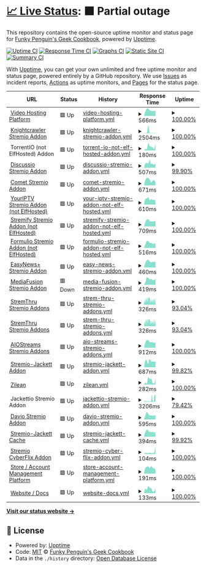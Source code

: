 # [📈 Live Status](https://status.elfhosted.com): <!--live status--> **🟧 Partial outage**

This repository contains the open-source uptime monitor and status page for [Funky Penguin's Geek Cookbook](https://geek-cookbook.funkypenguin.co.nz), powered by [Upptime](https://github.com/upptime/upptime).

[![Uptime CI](https://github.com/geek-cookbook/elfhosted-upptime/workflows/Uptime%20CI/badge.svg)](https://github.com/geek-cookbook/elfhosted-upptime/actions?query=workflow%3A%22Uptime+CI%22)
[![Response Time CI](https://github.com/geek-cookbook/elfhosted-upptime/workflows/Response%20Time%20CI/badge.svg)](https://github.com/geek-cookbook/elfhosted-upptime/actions?query=workflow%3A%22Response+Time+CI%22)
[![Graphs CI](https://github.com/geek-cookbook/elfhosted-upptime/workflows/Graphs%20CI/badge.svg)](https://github.com/geek-cookbook/elfhosted-upptime/actions?query=workflow%3A%22Graphs+CI%22)
[![Static Site CI](https://github.com/geek-cookbook/elfhosted-upptime/workflows/Static%20Site%20CI/badge.svg)](https://github.com/geek-cookbook/elfhosted-upptime/actions?query=workflow%3A%22Static+Site+CI%22)
[![Summary CI](https://github.com/geek-cookbook/elfhosted-upptime/workflows/Summary%20CI/badge.svg)](https://github.com/geek-cookbook/elfhosted-upptime/actions?query=workflow%3A%22Summary+CI%22)

With [Upptime](https://upptime.js.org), you can get your own unlimited and free uptime monitor and status page, powered entirely by a GitHub repository. We use [Issues](https://github.com/geek-cookbook/elfhosted-upptime/issues) as incident reports, [Actions](https://github.com/geek-cookbook/elfhosted-upptime/actions) as uptime monitors, and [Pages](https://status.elfhosted.com) for the status page.

<!--start: status pages-->
<!-- This summary is generated by Upptime (https://github.com/upptime/upptime) -->
<!-- Do not edit this manually, your changes will be overwritten -->
<!-- prettier-ignore -->
| URL | Status | History | Response Time | Uptime |
| --- | ------ | ------- | ------------- | ------ |
| <img alt="" src="https://icons.duckduckgo.com/ip3/video.elfhosted.com.ico" height="13"> [Video Hosting Platform](https://video.elfhosted.com) | 🟩 Up | [video-hosting-platform.yml](https://github.com/elfhosted/status.elfhosted.com/commits/HEAD/history/video-hosting-platform.yml) | <details><summary><img alt="Response time graph" src="./graphs/video-hosting-platform/response-time-week.png" height="20"> 566ms</summary><br><a href="https://status.elfhosted.com/history/video-hosting-platform"><img alt="Response time 580" src="https://img.shields.io/endpoint?url=https%3A%2F%2Fraw.githubusercontent.com%2Felfhosted%2Fstatus.elfhosted.com%2FHEAD%2Fapi%2Fvideo-hosting-platform%2Fresponse-time.json"></a><br><a href="https://status.elfhosted.com/history/video-hosting-platform"><img alt="24-hour response time 523" src="https://img.shields.io/endpoint?url=https%3A%2F%2Fraw.githubusercontent.com%2Felfhosted%2Fstatus.elfhosted.com%2FHEAD%2Fapi%2Fvideo-hosting-platform%2Fresponse-time-day.json"></a><br><a href="https://status.elfhosted.com/history/video-hosting-platform"><img alt="7-day response time 566" src="https://img.shields.io/endpoint?url=https%3A%2F%2Fraw.githubusercontent.com%2Felfhosted%2Fstatus.elfhosted.com%2FHEAD%2Fapi%2Fvideo-hosting-platform%2Fresponse-time-week.json"></a><br><a href="https://status.elfhosted.com/history/video-hosting-platform"><img alt="30-day response time 545" src="https://img.shields.io/endpoint?url=https%3A%2F%2Fraw.githubusercontent.com%2Felfhosted%2Fstatus.elfhosted.com%2FHEAD%2Fapi%2Fvideo-hosting-platform%2Fresponse-time-month.json"></a><br><a href="https://status.elfhosted.com/history/video-hosting-platform"><img alt="1-year response time 580" src="https://img.shields.io/endpoint?url=https%3A%2F%2Fraw.githubusercontent.com%2Felfhosted%2Fstatus.elfhosted.com%2FHEAD%2Fapi%2Fvideo-hosting-platform%2Fresponse-time-year.json"></a></details> | <details><summary><a href="https://status.elfhosted.com/history/video-hosting-platform">100.00%</a></summary><a href="https://status.elfhosted.com/history/video-hosting-platform"><img alt="All-time uptime 99.68%" src="https://img.shields.io/endpoint?url=https%3A%2F%2Fraw.githubusercontent.com%2Felfhosted%2Fstatus.elfhosted.com%2FHEAD%2Fapi%2Fvideo-hosting-platform%2Fuptime.json"></a><br><a href="https://status.elfhosted.com/history/video-hosting-platform"><img alt="24-hour uptime 100.00%" src="https://img.shields.io/endpoint?url=https%3A%2F%2Fraw.githubusercontent.com%2Felfhosted%2Fstatus.elfhosted.com%2FHEAD%2Fapi%2Fvideo-hosting-platform%2Fuptime-day.json"></a><br><a href="https://status.elfhosted.com/history/video-hosting-platform"><img alt="7-day uptime 100.00%" src="https://img.shields.io/endpoint?url=https%3A%2F%2Fraw.githubusercontent.com%2Felfhosted%2Fstatus.elfhosted.com%2FHEAD%2Fapi%2Fvideo-hosting-platform%2Fuptime-week.json"></a><br><a href="https://status.elfhosted.com/history/video-hosting-platform"><img alt="30-day uptime 99.95%" src="https://img.shields.io/endpoint?url=https%3A%2F%2Fraw.githubusercontent.com%2Felfhosted%2Fstatus.elfhosted.com%2FHEAD%2Fapi%2Fvideo-hosting-platform%2Fuptime-month.json"></a><br><a href="https://status.elfhosted.com/history/video-hosting-platform"><img alt="1-year uptime 99.68%" src="https://img.shields.io/endpoint?url=https%3A%2F%2Fraw.githubusercontent.com%2Felfhosted%2Fstatus.elfhosted.com%2FHEAD%2Fapi%2Fvideo-hosting-platform%2Fuptime-year.json"></a></details>
| <img alt="" src="https://icons.duckduckgo.com/ip3/knightcrawler.elfhosted.com.ico" height="13"> [Knightcrawler Stremio Addon](https://knightcrawler.elfhosted.com/stream/movie/tt0023694.json) | 🟩 Up | [knightcrawler-stremio-addon.yml](https://github.com/elfhosted/status.elfhosted.com/commits/HEAD/history/knightcrawler-stremio-addon.yml) | <details><summary><img alt="Response time graph" src="./graphs/knightcrawler-stremio-addon/response-time-week.png" height="20"> 2504ms</summary><br><a href="https://status.elfhosted.com/history/knightcrawler-stremio-addon"><img alt="Response time 1065" src="https://img.shields.io/endpoint?url=https%3A%2F%2Fraw.githubusercontent.com%2Felfhosted%2Fstatus.elfhosted.com%2FHEAD%2Fapi%2Fknightcrawler-stremio-addon%2Fresponse-time.json"></a><br><a href="https://status.elfhosted.com/history/knightcrawler-stremio-addon"><img alt="24-hour response time 420" src="https://img.shields.io/endpoint?url=https%3A%2F%2Fraw.githubusercontent.com%2Felfhosted%2Fstatus.elfhosted.com%2FHEAD%2Fapi%2Fknightcrawler-stremio-addon%2Fresponse-time-day.json"></a><br><a href="https://status.elfhosted.com/history/knightcrawler-stremio-addon"><img alt="7-day response time 2504" src="https://img.shields.io/endpoint?url=https%3A%2F%2Fraw.githubusercontent.com%2Felfhosted%2Fstatus.elfhosted.com%2FHEAD%2Fapi%2Fknightcrawler-stremio-addon%2Fresponse-time-week.json"></a><br><a href="https://status.elfhosted.com/history/knightcrawler-stremio-addon"><img alt="30-day response time 899" src="https://img.shields.io/endpoint?url=https%3A%2F%2Fraw.githubusercontent.com%2Felfhosted%2Fstatus.elfhosted.com%2FHEAD%2Fapi%2Fknightcrawler-stremio-addon%2Fresponse-time-month.json"></a><br><a href="https://status.elfhosted.com/history/knightcrawler-stremio-addon"><img alt="1-year response time 1065" src="https://img.shields.io/endpoint?url=https%3A%2F%2Fraw.githubusercontent.com%2Felfhosted%2Fstatus.elfhosted.com%2FHEAD%2Fapi%2Fknightcrawler-stremio-addon%2Fresponse-time-year.json"></a></details> | <details><summary><a href="https://status.elfhosted.com/history/knightcrawler-stremio-addon">100.00%</a></summary><a href="https://status.elfhosted.com/history/knightcrawler-stremio-addon"><img alt="All-time uptime 98.89%" src="https://img.shields.io/endpoint?url=https%3A%2F%2Fraw.githubusercontent.com%2Felfhosted%2Fstatus.elfhosted.com%2FHEAD%2Fapi%2Fknightcrawler-stremio-addon%2Fuptime.json"></a><br><a href="https://status.elfhosted.com/history/knightcrawler-stremio-addon"><img alt="24-hour uptime 100.00%" src="https://img.shields.io/endpoint?url=https%3A%2F%2Fraw.githubusercontent.com%2Felfhosted%2Fstatus.elfhosted.com%2FHEAD%2Fapi%2Fknightcrawler-stremio-addon%2Fuptime-day.json"></a><br><a href="https://status.elfhosted.com/history/knightcrawler-stremio-addon"><img alt="7-day uptime 100.00%" src="https://img.shields.io/endpoint?url=https%3A%2F%2Fraw.githubusercontent.com%2Felfhosted%2Fstatus.elfhosted.com%2FHEAD%2Fapi%2Fknightcrawler-stremio-addon%2Fuptime-week.json"></a><br><a href="https://status.elfhosted.com/history/knightcrawler-stremio-addon"><img alt="30-day uptime 100.00%" src="https://img.shields.io/endpoint?url=https%3A%2F%2Fraw.githubusercontent.com%2Felfhosted%2Fstatus.elfhosted.com%2FHEAD%2Fapi%2Fknightcrawler-stremio-addon%2Fuptime-month.json"></a><br><a href="https://status.elfhosted.com/history/knightcrawler-stremio-addon"><img alt="1-year uptime 98.89%" src="https://img.shields.io/endpoint?url=https%3A%2F%2Fraw.githubusercontent.com%2Felfhosted%2Fstatus.elfhosted.com%2FHEAD%2Fapi%2Fknightcrawler-stremio-addon%2Fuptime-year.json"></a></details>
| <img alt="" src="https://icons.duckduckgo.com/ip3/torrentio.strem.fun.ico" height="13"> TorrentIO (not ElfHosted) Addon | 🟩 Up | [torrent-io-not-elf-hosted-addon.yml](https://github.com/elfhosted/status.elfhosted.com/commits/HEAD/history/torrent-io-not-elf-hosted-addon.yml) | <details><summary><img alt="Response time graph" src="./graphs/torrent-io-not-elf-hosted-addon/response-time-week.png" height="20"> 180ms</summary><br><a href="https://status.elfhosted.com/history/torrent-io-not-elf-hosted-addon"><img alt="Response time 497" src="https://img.shields.io/endpoint?url=https%3A%2F%2Fraw.githubusercontent.com%2Felfhosted%2Fstatus.elfhosted.com%2FHEAD%2Fapi%2Ftorrent-io-not-elf-hosted-addon%2Fresponse-time.json"></a><br><a href="https://status.elfhosted.com/history/torrent-io-not-elf-hosted-addon"><img alt="24-hour response time 323" src="https://img.shields.io/endpoint?url=https%3A%2F%2Fraw.githubusercontent.com%2Felfhosted%2Fstatus.elfhosted.com%2FHEAD%2Fapi%2Ftorrent-io-not-elf-hosted-addon%2Fresponse-time-day.json"></a><br><a href="https://status.elfhosted.com/history/torrent-io-not-elf-hosted-addon"><img alt="7-day response time 180" src="https://img.shields.io/endpoint?url=https%3A%2F%2Fraw.githubusercontent.com%2Felfhosted%2Fstatus.elfhosted.com%2FHEAD%2Fapi%2Ftorrent-io-not-elf-hosted-addon%2Fresponse-time-week.json"></a><br><a href="https://status.elfhosted.com/history/torrent-io-not-elf-hosted-addon"><img alt="30-day response time 180" src="https://img.shields.io/endpoint?url=https%3A%2F%2Fraw.githubusercontent.com%2Felfhosted%2Fstatus.elfhosted.com%2FHEAD%2Fapi%2Ftorrent-io-not-elf-hosted-addon%2Fresponse-time-month.json"></a><br><a href="https://status.elfhosted.com/history/torrent-io-not-elf-hosted-addon"><img alt="1-year response time 497" src="https://img.shields.io/endpoint?url=https%3A%2F%2Fraw.githubusercontent.com%2Felfhosted%2Fstatus.elfhosted.com%2FHEAD%2Fapi%2Ftorrent-io-not-elf-hosted-addon%2Fresponse-time-year.json"></a></details> | <details><summary><a href="https://status.elfhosted.com/history/torrent-io-not-elf-hosted-addon">100.00%</a></summary><a href="https://status.elfhosted.com/history/torrent-io-not-elf-hosted-addon"><img alt="All-time uptime 99.31%" src="https://img.shields.io/endpoint?url=https%3A%2F%2Fraw.githubusercontent.com%2Felfhosted%2Fstatus.elfhosted.com%2FHEAD%2Fapi%2Ftorrent-io-not-elf-hosted-addon%2Fuptime.json"></a><br><a href="https://status.elfhosted.com/history/torrent-io-not-elf-hosted-addon"><img alt="24-hour uptime 100.00%" src="https://img.shields.io/endpoint?url=https%3A%2F%2Fraw.githubusercontent.com%2Felfhosted%2Fstatus.elfhosted.com%2FHEAD%2Fapi%2Ftorrent-io-not-elf-hosted-addon%2Fuptime-day.json"></a><br><a href="https://status.elfhosted.com/history/torrent-io-not-elf-hosted-addon"><img alt="7-day uptime 100.00%" src="https://img.shields.io/endpoint?url=https%3A%2F%2Fraw.githubusercontent.com%2Felfhosted%2Fstatus.elfhosted.com%2FHEAD%2Fapi%2Ftorrent-io-not-elf-hosted-addon%2Fuptime-week.json"></a><br><a href="https://status.elfhosted.com/history/torrent-io-not-elf-hosted-addon"><img alt="30-day uptime 100.00%" src="https://img.shields.io/endpoint?url=https%3A%2F%2Fraw.githubusercontent.com%2Felfhosted%2Fstatus.elfhosted.com%2FHEAD%2Fapi%2Ftorrent-io-not-elf-hosted-addon%2Fuptime-month.json"></a><br><a href="https://status.elfhosted.com/history/torrent-io-not-elf-hosted-addon"><img alt="1-year uptime 99.31%" src="https://img.shields.io/endpoint?url=https%3A%2F%2Fraw.githubusercontent.com%2Felfhosted%2Fstatus.elfhosted.com%2FHEAD%2Fapi%2Ftorrent-io-not-elf-hosted-addon%2Fuptime-year.json"></a></details>
| <img alt="" src="https://icons.duckduckgo.com/ip3/discussio.elfhosted.com.ico" height="13"> [Discussio Stremio Addon](https://discussio.elfhosted.com) | 🟩 Up | [discussio-stremio-addon.yml](https://github.com/elfhosted/status.elfhosted.com/commits/HEAD/history/discussio-stremio-addon.yml) | <details><summary><img alt="Response time graph" src="./graphs/discussio-stremio-addon/response-time-week.png" height="20"> 507ms</summary><br><a href="https://status.elfhosted.com/history/discussio-stremio-addon"><img alt="Response time 475" src="https://img.shields.io/endpoint?url=https%3A%2F%2Fraw.githubusercontent.com%2Felfhosted%2Fstatus.elfhosted.com%2FHEAD%2Fapi%2Fdiscussio-stremio-addon%2Fresponse-time.json"></a><br><a href="https://status.elfhosted.com/history/discussio-stremio-addon"><img alt="24-hour response time 462" src="https://img.shields.io/endpoint?url=https%3A%2F%2Fraw.githubusercontent.com%2Felfhosted%2Fstatus.elfhosted.com%2FHEAD%2Fapi%2Fdiscussio-stremio-addon%2Fresponse-time-day.json"></a><br><a href="https://status.elfhosted.com/history/discussio-stremio-addon"><img alt="7-day response time 507" src="https://img.shields.io/endpoint?url=https%3A%2F%2Fraw.githubusercontent.com%2Felfhosted%2Fstatus.elfhosted.com%2FHEAD%2Fapi%2Fdiscussio-stremio-addon%2Fresponse-time-week.json"></a><br><a href="https://status.elfhosted.com/history/discussio-stremio-addon"><img alt="30-day response time 455" src="https://img.shields.io/endpoint?url=https%3A%2F%2Fraw.githubusercontent.com%2Felfhosted%2Fstatus.elfhosted.com%2FHEAD%2Fapi%2Fdiscussio-stremio-addon%2Fresponse-time-month.json"></a><br><a href="https://status.elfhosted.com/history/discussio-stremio-addon"><img alt="1-year response time 475" src="https://img.shields.io/endpoint?url=https%3A%2F%2Fraw.githubusercontent.com%2Felfhosted%2Fstatus.elfhosted.com%2FHEAD%2Fapi%2Fdiscussio-stremio-addon%2Fresponse-time-year.json"></a></details> | <details><summary><a href="https://status.elfhosted.com/history/discussio-stremio-addon">99.90%</a></summary><a href="https://status.elfhosted.com/history/discussio-stremio-addon"><img alt="All-time uptime 98.63%" src="https://img.shields.io/endpoint?url=https%3A%2F%2Fraw.githubusercontent.com%2Felfhosted%2Fstatus.elfhosted.com%2FHEAD%2Fapi%2Fdiscussio-stremio-addon%2Fuptime.json"></a><br><a href="https://status.elfhosted.com/history/discussio-stremio-addon"><img alt="24-hour uptime 100.00%" src="https://img.shields.io/endpoint?url=https%3A%2F%2Fraw.githubusercontent.com%2Felfhosted%2Fstatus.elfhosted.com%2FHEAD%2Fapi%2Fdiscussio-stremio-addon%2Fuptime-day.json"></a><br><a href="https://status.elfhosted.com/history/discussio-stremio-addon"><img alt="7-day uptime 99.90%" src="https://img.shields.io/endpoint?url=https%3A%2F%2Fraw.githubusercontent.com%2Felfhosted%2Fstatus.elfhosted.com%2FHEAD%2Fapi%2Fdiscussio-stremio-addon%2Fuptime-week.json"></a><br><a href="https://status.elfhosted.com/history/discussio-stremio-addon"><img alt="30-day uptime 99.86%" src="https://img.shields.io/endpoint?url=https%3A%2F%2Fraw.githubusercontent.com%2Felfhosted%2Fstatus.elfhosted.com%2FHEAD%2Fapi%2Fdiscussio-stremio-addon%2Fuptime-month.json"></a><br><a href="https://status.elfhosted.com/history/discussio-stremio-addon"><img alt="1-year uptime 98.63%" src="https://img.shields.io/endpoint?url=https%3A%2F%2Fraw.githubusercontent.com%2Felfhosted%2Fstatus.elfhosted.com%2FHEAD%2Fapi%2Fdiscussio-stremio-addon%2Fuptime-year.json"></a></details>
| <img alt="" src="https://icons.duckduckgo.com/ip3/comet.elfhosted.com.ico" height="13"> [Comet Stremio Addon](https://comet.elfhosted.com) | 🟩 Up | [comet-stremio-addon.yml](https://github.com/elfhosted/status.elfhosted.com/commits/HEAD/history/comet-stremio-addon.yml) | <details><summary><img alt="Response time graph" src="./graphs/comet-stremio-addon/response-time-week.png" height="20"> 671ms</summary><br><a href="https://status.elfhosted.com/history/comet-stremio-addon"><img alt="Response time 2444" src="https://img.shields.io/endpoint?url=https%3A%2F%2Fraw.githubusercontent.com%2Felfhosted%2Fstatus.elfhosted.com%2FHEAD%2Fapi%2Fcomet-stremio-addon%2Fresponse-time.json"></a><br><a href="https://status.elfhosted.com/history/comet-stremio-addon"><img alt="24-hour response time 406" src="https://img.shields.io/endpoint?url=https%3A%2F%2Fraw.githubusercontent.com%2Felfhosted%2Fstatus.elfhosted.com%2FHEAD%2Fapi%2Fcomet-stremio-addon%2Fresponse-time-day.json"></a><br><a href="https://status.elfhosted.com/history/comet-stremio-addon"><img alt="7-day response time 671" src="https://img.shields.io/endpoint?url=https%3A%2F%2Fraw.githubusercontent.com%2Felfhosted%2Fstatus.elfhosted.com%2FHEAD%2Fapi%2Fcomet-stremio-addon%2Fresponse-time-week.json"></a><br><a href="https://status.elfhosted.com/history/comet-stremio-addon"><img alt="30-day response time 2838" src="https://img.shields.io/endpoint?url=https%3A%2F%2Fraw.githubusercontent.com%2Felfhosted%2Fstatus.elfhosted.com%2FHEAD%2Fapi%2Fcomet-stremio-addon%2Fresponse-time-month.json"></a><br><a href="https://status.elfhosted.com/history/comet-stremio-addon"><img alt="1-year response time 2444" src="https://img.shields.io/endpoint?url=https%3A%2F%2Fraw.githubusercontent.com%2Felfhosted%2Fstatus.elfhosted.com%2FHEAD%2Fapi%2Fcomet-stremio-addon%2Fresponse-time-year.json"></a></details> | <details><summary><a href="https://status.elfhosted.com/history/comet-stremio-addon">100.00%</a></summary><a href="https://status.elfhosted.com/history/comet-stremio-addon"><img alt="All-time uptime 95.09%" src="https://img.shields.io/endpoint?url=https%3A%2F%2Fraw.githubusercontent.com%2Felfhosted%2Fstatus.elfhosted.com%2FHEAD%2Fapi%2Fcomet-stremio-addon%2Fuptime.json"></a><br><a href="https://status.elfhosted.com/history/comet-stremio-addon"><img alt="24-hour uptime 100.00%" src="https://img.shields.io/endpoint?url=https%3A%2F%2Fraw.githubusercontent.com%2Felfhosted%2Fstatus.elfhosted.com%2FHEAD%2Fapi%2Fcomet-stremio-addon%2Fuptime-day.json"></a><br><a href="https://status.elfhosted.com/history/comet-stremio-addon"><img alt="7-day uptime 100.00%" src="https://img.shields.io/endpoint?url=https%3A%2F%2Fraw.githubusercontent.com%2Felfhosted%2Fstatus.elfhosted.com%2FHEAD%2Fapi%2Fcomet-stremio-addon%2Fuptime-week.json"></a><br><a href="https://status.elfhosted.com/history/comet-stremio-addon"><img alt="30-day uptime 92.67%" src="https://img.shields.io/endpoint?url=https%3A%2F%2Fraw.githubusercontent.com%2Felfhosted%2Fstatus.elfhosted.com%2FHEAD%2Fapi%2Fcomet-stremio-addon%2Fuptime-month.json"></a><br><a href="https://status.elfhosted.com/history/comet-stremio-addon"><img alt="1-year uptime 95.09%" src="https://img.shields.io/endpoint?url=https%3A%2F%2Fraw.githubusercontent.com%2Felfhosted%2Fstatus.elfhosted.com%2FHEAD%2Fapi%2Fcomet-stremio-addon%2Fuptime-year.json"></a></details>
| <img alt="" src="https://icons.duckduckgo.com/ip3/youriptv.hayd.uk.ico" height="13"> [YourIPTV Stremio Addon (not ElfHosted)](https://youriptv.hayd.uk/configure) | 🟩 Up | [your-iptv-stremio-addon-not-elf-hosted.yml](https://github.com/elfhosted/status.elfhosted.com/commits/HEAD/history/your-iptv-stremio-addon-not-elf-hosted.yml) | <details><summary><img alt="Response time graph" src="./graphs/your-iptv-stremio-addon-not-elf-hosted/response-time-week.png" height="20"> 610ms</summary><br><a href="https://status.elfhosted.com/history/your-iptv-stremio-addon-not-elf-hosted"><img alt="Response time 640" src="https://img.shields.io/endpoint?url=https%3A%2F%2Fraw.githubusercontent.com%2Felfhosted%2Fstatus.elfhosted.com%2FHEAD%2Fapi%2Fyour-iptv-stremio-addon-not-elf-hosted%2Fresponse-time.json"></a><br><a href="https://status.elfhosted.com/history/your-iptv-stremio-addon-not-elf-hosted"><img alt="24-hour response time 492" src="https://img.shields.io/endpoint?url=https%3A%2F%2Fraw.githubusercontent.com%2Felfhosted%2Fstatus.elfhosted.com%2FHEAD%2Fapi%2Fyour-iptv-stremio-addon-not-elf-hosted%2Fresponse-time-day.json"></a><br><a href="https://status.elfhosted.com/history/your-iptv-stremio-addon-not-elf-hosted"><img alt="7-day response time 610" src="https://img.shields.io/endpoint?url=https%3A%2F%2Fraw.githubusercontent.com%2Felfhosted%2Fstatus.elfhosted.com%2FHEAD%2Fapi%2Fyour-iptv-stremio-addon-not-elf-hosted%2Fresponse-time-week.json"></a><br><a href="https://status.elfhosted.com/history/your-iptv-stremio-addon-not-elf-hosted"><img alt="30-day response time 640" src="https://img.shields.io/endpoint?url=https%3A%2F%2Fraw.githubusercontent.com%2Felfhosted%2Fstatus.elfhosted.com%2FHEAD%2Fapi%2Fyour-iptv-stremio-addon-not-elf-hosted%2Fresponse-time-month.json"></a><br><a href="https://status.elfhosted.com/history/your-iptv-stremio-addon-not-elf-hosted"><img alt="1-year response time 640" src="https://img.shields.io/endpoint?url=https%3A%2F%2Fraw.githubusercontent.com%2Felfhosted%2Fstatus.elfhosted.com%2FHEAD%2Fapi%2Fyour-iptv-stremio-addon-not-elf-hosted%2Fresponse-time-year.json"></a></details> | <details><summary><a href="https://status.elfhosted.com/history/your-iptv-stremio-addon-not-elf-hosted">100.00%</a></summary><a href="https://status.elfhosted.com/history/your-iptv-stremio-addon-not-elf-hosted"><img alt="All-time uptime 99.93%" src="https://img.shields.io/endpoint?url=https%3A%2F%2Fraw.githubusercontent.com%2Felfhosted%2Fstatus.elfhosted.com%2FHEAD%2Fapi%2Fyour-iptv-stremio-addon-not-elf-hosted%2Fuptime.json"></a><br><a href="https://status.elfhosted.com/history/your-iptv-stremio-addon-not-elf-hosted"><img alt="24-hour uptime 100.00%" src="https://img.shields.io/endpoint?url=https%3A%2F%2Fraw.githubusercontent.com%2Felfhosted%2Fstatus.elfhosted.com%2FHEAD%2Fapi%2Fyour-iptv-stremio-addon-not-elf-hosted%2Fuptime-day.json"></a><br><a href="https://status.elfhosted.com/history/your-iptv-stremio-addon-not-elf-hosted"><img alt="7-day uptime 100.00%" src="https://img.shields.io/endpoint?url=https%3A%2F%2Fraw.githubusercontent.com%2Felfhosted%2Fstatus.elfhosted.com%2FHEAD%2Fapi%2Fyour-iptv-stremio-addon-not-elf-hosted%2Fuptime-week.json"></a><br><a href="https://status.elfhosted.com/history/your-iptv-stremio-addon-not-elf-hosted"><img alt="30-day uptime 99.93%" src="https://img.shields.io/endpoint?url=https%3A%2F%2Fraw.githubusercontent.com%2Felfhosted%2Fstatus.elfhosted.com%2FHEAD%2Fapi%2Fyour-iptv-stremio-addon-not-elf-hosted%2Fuptime-month.json"></a><br><a href="https://status.elfhosted.com/history/your-iptv-stremio-addon-not-elf-hosted"><img alt="1-year uptime 99.93%" src="https://img.shields.io/endpoint?url=https%3A%2F%2Fraw.githubusercontent.com%2Felfhosted%2Fstatus.elfhosted.com%2FHEAD%2Fapi%2Fyour-iptv-stremio-addon-not-elf-hosted%2Fuptime-year.json"></a></details>
| <img alt="" src="https://icons.duckduckgo.com/ip3/stremify.hayd.uk.ico" height="13"> [Stremify Stremio Addon (not ElfHosted)](https://stremify.hayd.uk/configure) | 🟩 Up | [stremify-stremio-addon-not-elf-hosted.yml](https://github.com/elfhosted/status.elfhosted.com/commits/HEAD/history/stremify-stremio-addon-not-elf-hosted.yml) | <details><summary><img alt="Response time graph" src="./graphs/stremify-stremio-addon-not-elf-hosted/response-time-week.png" height="20"> 709ms</summary><br><a href="https://status.elfhosted.com/history/stremify-stremio-addon-not-elf-hosted"><img alt="Response time 675" src="https://img.shields.io/endpoint?url=https%3A%2F%2Fraw.githubusercontent.com%2Felfhosted%2Fstatus.elfhosted.com%2FHEAD%2Fapi%2Fstremify-stremio-addon-not-elf-hosted%2Fresponse-time.json"></a><br><a href="https://status.elfhosted.com/history/stremify-stremio-addon-not-elf-hosted"><img alt="24-hour response time 661" src="https://img.shields.io/endpoint?url=https%3A%2F%2Fraw.githubusercontent.com%2Felfhosted%2Fstatus.elfhosted.com%2FHEAD%2Fapi%2Fstremify-stremio-addon-not-elf-hosted%2Fresponse-time-day.json"></a><br><a href="https://status.elfhosted.com/history/stremify-stremio-addon-not-elf-hosted"><img alt="7-day response time 709" src="https://img.shields.io/endpoint?url=https%3A%2F%2Fraw.githubusercontent.com%2Felfhosted%2Fstatus.elfhosted.com%2FHEAD%2Fapi%2Fstremify-stremio-addon-not-elf-hosted%2Fresponse-time-week.json"></a><br><a href="https://status.elfhosted.com/history/stremify-stremio-addon-not-elf-hosted"><img alt="30-day response time 675" src="https://img.shields.io/endpoint?url=https%3A%2F%2Fraw.githubusercontent.com%2Felfhosted%2Fstatus.elfhosted.com%2FHEAD%2Fapi%2Fstremify-stremio-addon-not-elf-hosted%2Fresponse-time-month.json"></a><br><a href="https://status.elfhosted.com/history/stremify-stremio-addon-not-elf-hosted"><img alt="1-year response time 675" src="https://img.shields.io/endpoint?url=https%3A%2F%2Fraw.githubusercontent.com%2Felfhosted%2Fstatus.elfhosted.com%2FHEAD%2Fapi%2Fstremify-stremio-addon-not-elf-hosted%2Fresponse-time-year.json"></a></details> | <details><summary><a href="https://status.elfhosted.com/history/stremify-stremio-addon-not-elf-hosted">100.00%</a></summary><a href="https://status.elfhosted.com/history/stremify-stremio-addon-not-elf-hosted"><img alt="All-time uptime 100.00%" src="https://img.shields.io/endpoint?url=https%3A%2F%2Fraw.githubusercontent.com%2Felfhosted%2Fstatus.elfhosted.com%2FHEAD%2Fapi%2Fstremify-stremio-addon-not-elf-hosted%2Fuptime.json"></a><br><a href="https://status.elfhosted.com/history/stremify-stremio-addon-not-elf-hosted"><img alt="24-hour uptime 100.00%" src="https://img.shields.io/endpoint?url=https%3A%2F%2Fraw.githubusercontent.com%2Felfhosted%2Fstatus.elfhosted.com%2FHEAD%2Fapi%2Fstremify-stremio-addon-not-elf-hosted%2Fuptime-day.json"></a><br><a href="https://status.elfhosted.com/history/stremify-stremio-addon-not-elf-hosted"><img alt="7-day uptime 100.00%" src="https://img.shields.io/endpoint?url=https%3A%2F%2Fraw.githubusercontent.com%2Felfhosted%2Fstatus.elfhosted.com%2FHEAD%2Fapi%2Fstremify-stremio-addon-not-elf-hosted%2Fuptime-week.json"></a><br><a href="https://status.elfhosted.com/history/stremify-stremio-addon-not-elf-hosted"><img alt="30-day uptime 100.00%" src="https://img.shields.io/endpoint?url=https%3A%2F%2Fraw.githubusercontent.com%2Felfhosted%2Fstatus.elfhosted.com%2FHEAD%2Fapi%2Fstremify-stremio-addon-not-elf-hosted%2Fuptime-month.json"></a><br><a href="https://status.elfhosted.com/history/stremify-stremio-addon-not-elf-hosted"><img alt="1-year uptime 100.00%" src="https://img.shields.io/endpoint?url=https%3A%2F%2Fraw.githubusercontent.com%2Felfhosted%2Fstatus.elfhosted.com%2FHEAD%2Fapi%2Fstremify-stremio-addon-not-elf-hosted%2Fuptime-year.json"></a></details>
| <img alt="" src="https://icons.duckduckgo.com/ip3/formulio.hayd.uk.ico" height="13"> [Formulio Stremio Addon (not ElfHosted)](https://formulio.hayd.uk/) | 🟩 Up | [formulio-stremio-addon-not-elf-hosted.yml](https://github.com/elfhosted/status.elfhosted.com/commits/HEAD/history/formulio-stremio-addon-not-elf-hosted.yml) | <details><summary><img alt="Response time graph" src="./graphs/formulio-stremio-addon-not-elf-hosted/response-time-week.png" height="20"> 516ms</summary><br><a href="https://status.elfhosted.com/history/formulio-stremio-addon-not-elf-hosted"><img alt="Response time 519" src="https://img.shields.io/endpoint?url=https%3A%2F%2Fraw.githubusercontent.com%2Felfhosted%2Fstatus.elfhosted.com%2FHEAD%2Fapi%2Fformulio-stremio-addon-not-elf-hosted%2Fresponse-time.json"></a><br><a href="https://status.elfhosted.com/history/formulio-stremio-addon-not-elf-hosted"><img alt="24-hour response time 490" src="https://img.shields.io/endpoint?url=https%3A%2F%2Fraw.githubusercontent.com%2Felfhosted%2Fstatus.elfhosted.com%2FHEAD%2Fapi%2Fformulio-stremio-addon-not-elf-hosted%2Fresponse-time-day.json"></a><br><a href="https://status.elfhosted.com/history/formulio-stremio-addon-not-elf-hosted"><img alt="7-day response time 516" src="https://img.shields.io/endpoint?url=https%3A%2F%2Fraw.githubusercontent.com%2Felfhosted%2Fstatus.elfhosted.com%2FHEAD%2Fapi%2Fformulio-stremio-addon-not-elf-hosted%2Fresponse-time-week.json"></a><br><a href="https://status.elfhosted.com/history/formulio-stremio-addon-not-elf-hosted"><img alt="30-day response time 519" src="https://img.shields.io/endpoint?url=https%3A%2F%2Fraw.githubusercontent.com%2Felfhosted%2Fstatus.elfhosted.com%2FHEAD%2Fapi%2Fformulio-stremio-addon-not-elf-hosted%2Fresponse-time-month.json"></a><br><a href="https://status.elfhosted.com/history/formulio-stremio-addon-not-elf-hosted"><img alt="1-year response time 519" src="https://img.shields.io/endpoint?url=https%3A%2F%2Fraw.githubusercontent.com%2Felfhosted%2Fstatus.elfhosted.com%2FHEAD%2Fapi%2Fformulio-stremio-addon-not-elf-hosted%2Fresponse-time-year.json"></a></details> | <details><summary><a href="https://status.elfhosted.com/history/formulio-stremio-addon-not-elf-hosted">100.00%</a></summary><a href="https://status.elfhosted.com/history/formulio-stremio-addon-not-elf-hosted"><img alt="All-time uptime 100.00%" src="https://img.shields.io/endpoint?url=https%3A%2F%2Fraw.githubusercontent.com%2Felfhosted%2Fstatus.elfhosted.com%2FHEAD%2Fapi%2Fformulio-stremio-addon-not-elf-hosted%2Fuptime.json"></a><br><a href="https://status.elfhosted.com/history/formulio-stremio-addon-not-elf-hosted"><img alt="24-hour uptime 100.00%" src="https://img.shields.io/endpoint?url=https%3A%2F%2Fraw.githubusercontent.com%2Felfhosted%2Fstatus.elfhosted.com%2FHEAD%2Fapi%2Fformulio-stremio-addon-not-elf-hosted%2Fuptime-day.json"></a><br><a href="https://status.elfhosted.com/history/formulio-stremio-addon-not-elf-hosted"><img alt="7-day uptime 100.00%" src="https://img.shields.io/endpoint?url=https%3A%2F%2Fraw.githubusercontent.com%2Felfhosted%2Fstatus.elfhosted.com%2FHEAD%2Fapi%2Fformulio-stremio-addon-not-elf-hosted%2Fuptime-week.json"></a><br><a href="https://status.elfhosted.com/history/formulio-stremio-addon-not-elf-hosted"><img alt="30-day uptime 100.00%" src="https://img.shields.io/endpoint?url=https%3A%2F%2Fraw.githubusercontent.com%2Felfhosted%2Fstatus.elfhosted.com%2FHEAD%2Fapi%2Fformulio-stremio-addon-not-elf-hosted%2Fuptime-month.json"></a><br><a href="https://status.elfhosted.com/history/formulio-stremio-addon-not-elf-hosted"><img alt="1-year uptime 100.00%" src="https://img.shields.io/endpoint?url=https%3A%2F%2Fraw.githubusercontent.com%2Felfhosted%2Fstatus.elfhosted.com%2FHEAD%2Fapi%2Fformulio-stremio-addon-not-elf-hosted%2Fuptime-year.json"></a></details>
| <img alt="" src="https://icons.duckduckgo.com/ip3/easynewsplus.elfhosted.com.ico" height="13"> [EasyNews+ Stremio Addon](https://easynewsplus.elfhosted.com/configure) | 🟩 Up | [easy-news-stremio-addon.yml](https://github.com/elfhosted/status.elfhosted.com/commits/HEAD/history/easy-news-stremio-addon.yml) | <details><summary><img alt="Response time graph" src="./graphs/easy-news-stremio-addon/response-time-week.png" height="20"> 460ms</summary><br><a href="https://status.elfhosted.com/history/easy-news-stremio-addon"><img alt="Response time 460" src="https://img.shields.io/endpoint?url=https%3A%2F%2Fraw.githubusercontent.com%2Felfhosted%2Fstatus.elfhosted.com%2FHEAD%2Fapi%2Feasy-news-stremio-addon%2Fresponse-time.json"></a><br><a href="https://status.elfhosted.com/history/easy-news-stremio-addon"><img alt="24-hour response time 428" src="https://img.shields.io/endpoint?url=https%3A%2F%2Fraw.githubusercontent.com%2Felfhosted%2Fstatus.elfhosted.com%2FHEAD%2Fapi%2Feasy-news-stremio-addon%2Fresponse-time-day.json"></a><br><a href="https://status.elfhosted.com/history/easy-news-stremio-addon"><img alt="7-day response time 460" src="https://img.shields.io/endpoint?url=https%3A%2F%2Fraw.githubusercontent.com%2Felfhosted%2Fstatus.elfhosted.com%2FHEAD%2Fapi%2Feasy-news-stremio-addon%2Fresponse-time-week.json"></a><br><a href="https://status.elfhosted.com/history/easy-news-stremio-addon"><img alt="30-day response time 460" src="https://img.shields.io/endpoint?url=https%3A%2F%2Fraw.githubusercontent.com%2Felfhosted%2Fstatus.elfhosted.com%2FHEAD%2Fapi%2Feasy-news-stremio-addon%2Fresponse-time-month.json"></a><br><a href="https://status.elfhosted.com/history/easy-news-stremio-addon"><img alt="1-year response time 460" src="https://img.shields.io/endpoint?url=https%3A%2F%2Fraw.githubusercontent.com%2Felfhosted%2Fstatus.elfhosted.com%2FHEAD%2Fapi%2Feasy-news-stremio-addon%2Fresponse-time-year.json"></a></details> | <details><summary><a href="https://status.elfhosted.com/history/easy-news-stremio-addon">100.00%</a></summary><a href="https://status.elfhosted.com/history/easy-news-stremio-addon"><img alt="All-time uptime 100.00%" src="https://img.shields.io/endpoint?url=https%3A%2F%2Fraw.githubusercontent.com%2Felfhosted%2Fstatus.elfhosted.com%2FHEAD%2Fapi%2Feasy-news-stremio-addon%2Fuptime.json"></a><br><a href="https://status.elfhosted.com/history/easy-news-stremio-addon"><img alt="24-hour uptime 100.00%" src="https://img.shields.io/endpoint?url=https%3A%2F%2Fraw.githubusercontent.com%2Felfhosted%2Fstatus.elfhosted.com%2FHEAD%2Fapi%2Feasy-news-stremio-addon%2Fuptime-day.json"></a><br><a href="https://status.elfhosted.com/history/easy-news-stremio-addon"><img alt="7-day uptime 100.00%" src="https://img.shields.io/endpoint?url=https%3A%2F%2Fraw.githubusercontent.com%2Felfhosted%2Fstatus.elfhosted.com%2FHEAD%2Fapi%2Feasy-news-stremio-addon%2Fuptime-week.json"></a><br><a href="https://status.elfhosted.com/history/easy-news-stremio-addon"><img alt="30-day uptime 100.00%" src="https://img.shields.io/endpoint?url=https%3A%2F%2Fraw.githubusercontent.com%2Felfhosted%2Fstatus.elfhosted.com%2FHEAD%2Fapi%2Feasy-news-stremio-addon%2Fuptime-month.json"></a><br><a href="https://status.elfhosted.com/history/easy-news-stremio-addon"><img alt="1-year uptime 100.00%" src="https://img.shields.io/endpoint?url=https%3A%2F%2Fraw.githubusercontent.com%2Felfhosted%2Fstatus.elfhosted.com%2FHEAD%2Fapi%2Feasy-news-stremio-addon%2Fuptime-year.json"></a></details>
| <img alt="" src="https://icons.duckduckgo.com/ip3/mediafusion.elfhosted.com.ico" height="13"> [MediaFusion Stremio Addon](https://mediafusion.elfhosted.com/health) | 🟥 Down | [media-fusion-stremio-addon.yml](https://github.com/elfhosted/status.elfhosted.com/commits/HEAD/history/media-fusion-stremio-addon.yml) | <details><summary><img alt="Response time graph" src="./graphs/media-fusion-stremio-addon/response-time-week.png" height="20"> 419ms</summary><br><a href="https://status.elfhosted.com/history/media-fusion-stremio-addon"><img alt="Response time 1554" src="https://img.shields.io/endpoint?url=https%3A%2F%2Fraw.githubusercontent.com%2Felfhosted%2Fstatus.elfhosted.com%2FHEAD%2Fapi%2Fmedia-fusion-stremio-addon%2Fresponse-time.json"></a><br><a href="https://status.elfhosted.com/history/media-fusion-stremio-addon"><img alt="24-hour response time 464" src="https://img.shields.io/endpoint?url=https%3A%2F%2Fraw.githubusercontent.com%2Felfhosted%2Fstatus.elfhosted.com%2FHEAD%2Fapi%2Fmedia-fusion-stremio-addon%2Fresponse-time-day.json"></a><br><a href="https://status.elfhosted.com/history/media-fusion-stremio-addon"><img alt="7-day response time 419" src="https://img.shields.io/endpoint?url=https%3A%2F%2Fraw.githubusercontent.com%2Felfhosted%2Fstatus.elfhosted.com%2FHEAD%2Fapi%2Fmedia-fusion-stremio-addon%2Fresponse-time-week.json"></a><br><a href="https://status.elfhosted.com/history/media-fusion-stremio-addon"><img alt="30-day response time 548" src="https://img.shields.io/endpoint?url=https%3A%2F%2Fraw.githubusercontent.com%2Felfhosted%2Fstatus.elfhosted.com%2FHEAD%2Fapi%2Fmedia-fusion-stremio-addon%2Fresponse-time-month.json"></a><br><a href="https://status.elfhosted.com/history/media-fusion-stremio-addon"><img alt="1-year response time 1554" src="https://img.shields.io/endpoint?url=https%3A%2F%2Fraw.githubusercontent.com%2Felfhosted%2Fstatus.elfhosted.com%2FHEAD%2Fapi%2Fmedia-fusion-stremio-addon%2Fresponse-time-year.json"></a></details> | <details><summary><a href="https://status.elfhosted.com/history/media-fusion-stremio-addon">100.00%</a></summary><a href="https://status.elfhosted.com/history/media-fusion-stremio-addon"><img alt="All-time uptime 98.87%" src="https://img.shields.io/endpoint?url=https%3A%2F%2Fraw.githubusercontent.com%2Felfhosted%2Fstatus.elfhosted.com%2FHEAD%2Fapi%2Fmedia-fusion-stremio-addon%2Fuptime.json"></a><br><a href="https://status.elfhosted.com/history/media-fusion-stremio-addon"><img alt="24-hour uptime 100.00%" src="https://img.shields.io/endpoint?url=https%3A%2F%2Fraw.githubusercontent.com%2Felfhosted%2Fstatus.elfhosted.com%2FHEAD%2Fapi%2Fmedia-fusion-stremio-addon%2Fuptime-day.json"></a><br><a href="https://status.elfhosted.com/history/media-fusion-stremio-addon"><img alt="7-day uptime 100.00%" src="https://img.shields.io/endpoint?url=https%3A%2F%2Fraw.githubusercontent.com%2Felfhosted%2Fstatus.elfhosted.com%2FHEAD%2Fapi%2Fmedia-fusion-stremio-addon%2Fuptime-week.json"></a><br><a href="https://status.elfhosted.com/history/media-fusion-stremio-addon"><img alt="30-day uptime 100.00%" src="https://img.shields.io/endpoint?url=https%3A%2F%2Fraw.githubusercontent.com%2Felfhosted%2Fstatus.elfhosted.com%2FHEAD%2Fapi%2Fmedia-fusion-stremio-addon%2Fuptime-month.json"></a><br><a href="https://status.elfhosted.com/history/media-fusion-stremio-addon"><img alt="1-year uptime 98.87%" src="https://img.shields.io/endpoint?url=https%3A%2F%2Fraw.githubusercontent.com%2Felfhosted%2Fstatus.elfhosted.com%2FHEAD%2Fapi%2Fmedia-fusion-stremio-addon%2Fuptime-year.json"></a></details>
| <img alt="" src="https://icons.duckduckgo.com/ip3/stremthru.elfhosted.com.ico" height="13"> [StremThru Stremio Addons](https://stremthru.elfhosted.com) | 🟩 Up | [strem-thru-stremio-addons.yml](https://github.com/elfhosted/status.elfhosted.com/commits/HEAD/history/strem-thru-stremio-addons.yml) | <details><summary><img alt="Response time graph" src="./graphs/strem-thru-stremio-addons/response-time-week.png" height="20"> 326ms</summary><br><a href="https://status.elfhosted.com/history/strem-thru-stremio-addons"><img alt="Response time 327" src="https://img.shields.io/endpoint?url=https%3A%2F%2Fraw.githubusercontent.com%2Felfhosted%2Fstatus.elfhosted.com%2FHEAD%2Fapi%2Fstrem-thru-stremio-addons%2Fresponse-time.json"></a><br><a href="https://status.elfhosted.com/history/strem-thru-stremio-addons"><img alt="24-hour response time 332" src="https://img.shields.io/endpoint?url=https%3A%2F%2Fraw.githubusercontent.com%2Felfhosted%2Fstatus.elfhosted.com%2FHEAD%2Fapi%2Fstrem-thru-stremio-addons%2Fresponse-time-day.json"></a><br><a href="https://status.elfhosted.com/history/strem-thru-stremio-addons"><img alt="7-day response time 326" src="https://img.shields.io/endpoint?url=https%3A%2F%2Fraw.githubusercontent.com%2Felfhosted%2Fstatus.elfhosted.com%2FHEAD%2Fapi%2Fstrem-thru-stremio-addons%2Fresponse-time-week.json"></a><br><a href="https://status.elfhosted.com/history/strem-thru-stremio-addons"><img alt="30-day response time 327" src="https://img.shields.io/endpoint?url=https%3A%2F%2Fraw.githubusercontent.com%2Felfhosted%2Fstatus.elfhosted.com%2FHEAD%2Fapi%2Fstrem-thru-stremio-addons%2Fresponse-time-month.json"></a><br><a href="https://status.elfhosted.com/history/strem-thru-stremio-addons"><img alt="1-year response time 327" src="https://img.shields.io/endpoint?url=https%3A%2F%2Fraw.githubusercontent.com%2Felfhosted%2Fstatus.elfhosted.com%2FHEAD%2Fapi%2Fstrem-thru-stremio-addons%2Fresponse-time-year.json"></a></details> | <details><summary><a href="https://status.elfhosted.com/history/strem-thru-stremio-addons">93.04%</a></summary><a href="https://status.elfhosted.com/history/strem-thru-stremio-addons"><img alt="All-time uptime 98.23%" src="https://img.shields.io/endpoint?url=https%3A%2F%2Fraw.githubusercontent.com%2Felfhosted%2Fstatus.elfhosted.com%2FHEAD%2Fapi%2Fstrem-thru-stremio-addons%2Fuptime.json"></a><br><a href="https://status.elfhosted.com/history/strem-thru-stremio-addons"><img alt="24-hour uptime 78.92%" src="https://img.shields.io/endpoint?url=https%3A%2F%2Fraw.githubusercontent.com%2Felfhosted%2Fstatus.elfhosted.com%2FHEAD%2Fapi%2Fstrem-thru-stremio-addons%2Fuptime-day.json"></a><br><a href="https://status.elfhosted.com/history/strem-thru-stremio-addons"><img alt="7-day uptime 93.04%" src="https://img.shields.io/endpoint?url=https%3A%2F%2Fraw.githubusercontent.com%2Felfhosted%2Fstatus.elfhosted.com%2FHEAD%2Fapi%2Fstrem-thru-stremio-addons%2Fuptime-week.json"></a><br><a href="https://status.elfhosted.com/history/strem-thru-stremio-addons"><img alt="30-day uptime 98.23%" src="https://img.shields.io/endpoint?url=https%3A%2F%2Fraw.githubusercontent.com%2Felfhosted%2Fstatus.elfhosted.com%2FHEAD%2Fapi%2Fstrem-thru-stremio-addons%2Fuptime-month.json"></a><br><a href="https://status.elfhosted.com/history/strem-thru-stremio-addons"><img alt="1-year uptime 98.23%" src="https://img.shields.io/endpoint?url=https%3A%2F%2Fraw.githubusercontent.com%2Felfhosted%2Fstatus.elfhosted.com%2FHEAD%2Fapi%2Fstrem-thru-stremio-addons%2Fuptime-year.json"></a></details>
| <img alt="" src="https://icons.duckduckgo.com/ip3/stremthru.elfhosted.com.ico" height="13"> [StremThru Stremio Addons](https://stremthru.elfhosted.com) | 🟩 Up | [strem-thru-stremio-addons.yml](https://github.com/elfhosted/status.elfhosted.com/commits/HEAD/history/strem-thru-stremio-addons.yml) | <details><summary><img alt="Response time graph" src="./graphs/strem-thru-stremio-addons/response-time-week.png" height="20"> 326ms</summary><br><a href="https://status.elfhosted.com/history/strem-thru-stremio-addons"><img alt="Response time 327" src="https://img.shields.io/endpoint?url=https%3A%2F%2Fraw.githubusercontent.com%2Felfhosted%2Fstatus.elfhosted.com%2FHEAD%2Fapi%2Fstrem-thru-stremio-addons%2Fresponse-time.json"></a><br><a href="https://status.elfhosted.com/history/strem-thru-stremio-addons"><img alt="24-hour response time 332" src="https://img.shields.io/endpoint?url=https%3A%2F%2Fraw.githubusercontent.com%2Felfhosted%2Fstatus.elfhosted.com%2FHEAD%2Fapi%2Fstrem-thru-stremio-addons%2Fresponse-time-day.json"></a><br><a href="https://status.elfhosted.com/history/strem-thru-stremio-addons"><img alt="7-day response time 326" src="https://img.shields.io/endpoint?url=https%3A%2F%2Fraw.githubusercontent.com%2Felfhosted%2Fstatus.elfhosted.com%2FHEAD%2Fapi%2Fstrem-thru-stremio-addons%2Fresponse-time-week.json"></a><br><a href="https://status.elfhosted.com/history/strem-thru-stremio-addons"><img alt="30-day response time 327" src="https://img.shields.io/endpoint?url=https%3A%2F%2Fraw.githubusercontent.com%2Felfhosted%2Fstatus.elfhosted.com%2FHEAD%2Fapi%2Fstrem-thru-stremio-addons%2Fresponse-time-month.json"></a><br><a href="https://status.elfhosted.com/history/strem-thru-stremio-addons"><img alt="1-year response time 327" src="https://img.shields.io/endpoint?url=https%3A%2F%2Fraw.githubusercontent.com%2Felfhosted%2Fstatus.elfhosted.com%2FHEAD%2Fapi%2Fstrem-thru-stremio-addons%2Fresponse-time-year.json"></a></details> | <details><summary><a href="https://status.elfhosted.com/history/strem-thru-stremio-addons">93.04%</a></summary><a href="https://status.elfhosted.com/history/strem-thru-stremio-addons"><img alt="All-time uptime 98.23%" src="https://img.shields.io/endpoint?url=https%3A%2F%2Fraw.githubusercontent.com%2Felfhosted%2Fstatus.elfhosted.com%2FHEAD%2Fapi%2Fstrem-thru-stremio-addons%2Fuptime.json"></a><br><a href="https://status.elfhosted.com/history/strem-thru-stremio-addons"><img alt="24-hour uptime 78.92%" src="https://img.shields.io/endpoint?url=https%3A%2F%2Fraw.githubusercontent.com%2Felfhosted%2Fstatus.elfhosted.com%2FHEAD%2Fapi%2Fstrem-thru-stremio-addons%2Fuptime-day.json"></a><br><a href="https://status.elfhosted.com/history/strem-thru-stremio-addons"><img alt="7-day uptime 93.04%" src="https://img.shields.io/endpoint?url=https%3A%2F%2Fraw.githubusercontent.com%2Felfhosted%2Fstatus.elfhosted.com%2FHEAD%2Fapi%2Fstrem-thru-stremio-addons%2Fuptime-week.json"></a><br><a href="https://status.elfhosted.com/history/strem-thru-stremio-addons"><img alt="30-day uptime 98.23%" src="https://img.shields.io/endpoint?url=https%3A%2F%2Fraw.githubusercontent.com%2Felfhosted%2Fstatus.elfhosted.com%2FHEAD%2Fapi%2Fstrem-thru-stremio-addons%2Fuptime-month.json"></a><br><a href="https://status.elfhosted.com/history/strem-thru-stremio-addons"><img alt="1-year uptime 98.23%" src="https://img.shields.io/endpoint?url=https%3A%2F%2Fraw.githubusercontent.com%2Felfhosted%2Fstatus.elfhosted.com%2FHEAD%2Fapi%2Fstrem-thru-stremio-addons%2Fuptime-year.json"></a></details>
| <img alt="" src="https://icons.duckduckgo.com/ip3/aiostreams.elfhosted.com.ico" height="13"> [AIOStreams Stremio Addons](https://aiostreams.elfhosted.com) | 🟩 Up | [aio-streams-stremio-addons.yml](https://github.com/elfhosted/status.elfhosted.com/commits/HEAD/history/aio-streams-stremio-addons.yml) | <details><summary><img alt="Response time graph" src="./graphs/aio-streams-stremio-addons/response-time-week.png" height="20"> 912ms</summary><br><a href="https://status.elfhosted.com/history/aio-streams-stremio-addons"><img alt="Response time 884" src="https://img.shields.io/endpoint?url=https%3A%2F%2Fraw.githubusercontent.com%2Felfhosted%2Fstatus.elfhosted.com%2FHEAD%2Fapi%2Faio-streams-stremio-addons%2Fresponse-time.json"></a><br><a href="https://status.elfhosted.com/history/aio-streams-stremio-addons"><img alt="24-hour response time 829" src="https://img.shields.io/endpoint?url=https%3A%2F%2Fraw.githubusercontent.com%2Felfhosted%2Fstatus.elfhosted.com%2FHEAD%2Fapi%2Faio-streams-stremio-addons%2Fresponse-time-day.json"></a><br><a href="https://status.elfhosted.com/history/aio-streams-stremio-addons"><img alt="7-day response time 912" src="https://img.shields.io/endpoint?url=https%3A%2F%2Fraw.githubusercontent.com%2Felfhosted%2Fstatus.elfhosted.com%2FHEAD%2Fapi%2Faio-streams-stremio-addons%2Fresponse-time-week.json"></a><br><a href="https://status.elfhosted.com/history/aio-streams-stremio-addons"><img alt="30-day response time 884" src="https://img.shields.io/endpoint?url=https%3A%2F%2Fraw.githubusercontent.com%2Felfhosted%2Fstatus.elfhosted.com%2FHEAD%2Fapi%2Faio-streams-stremio-addons%2Fresponse-time-month.json"></a><br><a href="https://status.elfhosted.com/history/aio-streams-stremio-addons"><img alt="1-year response time 884" src="https://img.shields.io/endpoint?url=https%3A%2F%2Fraw.githubusercontent.com%2Felfhosted%2Fstatus.elfhosted.com%2FHEAD%2Fapi%2Faio-streams-stremio-addons%2Fresponse-time-year.json"></a></details> | <details><summary><a href="https://status.elfhosted.com/history/aio-streams-stremio-addons">100.00%</a></summary><a href="https://status.elfhosted.com/history/aio-streams-stremio-addons"><img alt="All-time uptime 99.97%" src="https://img.shields.io/endpoint?url=https%3A%2F%2Fraw.githubusercontent.com%2Felfhosted%2Fstatus.elfhosted.com%2FHEAD%2Fapi%2Faio-streams-stremio-addons%2Fuptime.json"></a><br><a href="https://status.elfhosted.com/history/aio-streams-stremio-addons"><img alt="24-hour uptime 100.00%" src="https://img.shields.io/endpoint?url=https%3A%2F%2Fraw.githubusercontent.com%2Felfhosted%2Fstatus.elfhosted.com%2FHEAD%2Fapi%2Faio-streams-stremio-addons%2Fuptime-day.json"></a><br><a href="https://status.elfhosted.com/history/aio-streams-stremio-addons"><img alt="7-day uptime 100.00%" src="https://img.shields.io/endpoint?url=https%3A%2F%2Fraw.githubusercontent.com%2Felfhosted%2Fstatus.elfhosted.com%2FHEAD%2Fapi%2Faio-streams-stremio-addons%2Fuptime-week.json"></a><br><a href="https://status.elfhosted.com/history/aio-streams-stremio-addons"><img alt="30-day uptime 99.97%" src="https://img.shields.io/endpoint?url=https%3A%2F%2Fraw.githubusercontent.com%2Felfhosted%2Fstatus.elfhosted.com%2FHEAD%2Fapi%2Faio-streams-stremio-addons%2Fuptime-month.json"></a><br><a href="https://status.elfhosted.com/history/aio-streams-stremio-addons"><img alt="1-year uptime 99.97%" src="https://img.shields.io/endpoint?url=https%3A%2F%2Fraw.githubusercontent.com%2Felfhosted%2Fstatus.elfhosted.com%2FHEAD%2Fapi%2Faio-streams-stremio-addons%2Fuptime-year.json"></a></details>
| <img alt="" src="https://icons.duckduckgo.com/ip3/stremio-jackett.elfhosted.com.ico" height="13"> [Stremio-Jackett Addon](https://stremio-jackett.elfhosted.com) | 🟩 Up | [stremio-jackett-addon.yml](https://github.com/elfhosted/status.elfhosted.com/commits/HEAD/history/stremio-jackett-addon.yml) | <details><summary><img alt="Response time graph" src="./graphs/stremio-jackett-addon/response-time-week.png" height="20"> 687ms</summary><br><a href="https://status.elfhosted.com/history/stremio-jackett-addon"><img alt="Response time 890" src="https://img.shields.io/endpoint?url=https%3A%2F%2Fraw.githubusercontent.com%2Felfhosted%2Fstatus.elfhosted.com%2FHEAD%2Fapi%2Fstremio-jackett-addon%2Fresponse-time.json"></a><br><a href="https://status.elfhosted.com/history/stremio-jackett-addon"><img alt="24-hour response time 671" src="https://img.shields.io/endpoint?url=https%3A%2F%2Fraw.githubusercontent.com%2Felfhosted%2Fstatus.elfhosted.com%2FHEAD%2Fapi%2Fstremio-jackett-addon%2Fresponse-time-day.json"></a><br><a href="https://status.elfhosted.com/history/stremio-jackett-addon"><img alt="7-day response time 687" src="https://img.shields.io/endpoint?url=https%3A%2F%2Fraw.githubusercontent.com%2Felfhosted%2Fstatus.elfhosted.com%2FHEAD%2Fapi%2Fstremio-jackett-addon%2Fresponse-time-week.json"></a><br><a href="https://status.elfhosted.com/history/stremio-jackett-addon"><img alt="30-day response time 786" src="https://img.shields.io/endpoint?url=https%3A%2F%2Fraw.githubusercontent.com%2Felfhosted%2Fstatus.elfhosted.com%2FHEAD%2Fapi%2Fstremio-jackett-addon%2Fresponse-time-month.json"></a><br><a href="https://status.elfhosted.com/history/stremio-jackett-addon"><img alt="1-year response time 890" src="https://img.shields.io/endpoint?url=https%3A%2F%2Fraw.githubusercontent.com%2Felfhosted%2Fstatus.elfhosted.com%2FHEAD%2Fapi%2Fstremio-jackett-addon%2Fresponse-time-year.json"></a></details> | <details><summary><a href="https://status.elfhosted.com/history/stremio-jackett-addon">99.82%</a></summary><a href="https://status.elfhosted.com/history/stremio-jackett-addon"><img alt="All-time uptime 99.51%" src="https://img.shields.io/endpoint?url=https%3A%2F%2Fraw.githubusercontent.com%2Felfhosted%2Fstatus.elfhosted.com%2FHEAD%2Fapi%2Fstremio-jackett-addon%2Fuptime.json"></a><br><a href="https://status.elfhosted.com/history/stremio-jackett-addon"><img alt="24-hour uptime 100.00%" src="https://img.shields.io/endpoint?url=https%3A%2F%2Fraw.githubusercontent.com%2Felfhosted%2Fstatus.elfhosted.com%2FHEAD%2Fapi%2Fstremio-jackett-addon%2Fuptime-day.json"></a><br><a href="https://status.elfhosted.com/history/stremio-jackett-addon"><img alt="7-day uptime 99.82%" src="https://img.shields.io/endpoint?url=https%3A%2F%2Fraw.githubusercontent.com%2Felfhosted%2Fstatus.elfhosted.com%2FHEAD%2Fapi%2Fstremio-jackett-addon%2Fuptime-week.json"></a><br><a href="https://status.elfhosted.com/history/stremio-jackett-addon"><img alt="30-day uptime 99.91%" src="https://img.shields.io/endpoint?url=https%3A%2F%2Fraw.githubusercontent.com%2Felfhosted%2Fstatus.elfhosted.com%2FHEAD%2Fapi%2Fstremio-jackett-addon%2Fuptime-month.json"></a><br><a href="https://status.elfhosted.com/history/stremio-jackett-addon"><img alt="1-year uptime 99.51%" src="https://img.shields.io/endpoint?url=https%3A%2F%2Fraw.githubusercontent.com%2Felfhosted%2Fstatus.elfhosted.com%2FHEAD%2Fapi%2Fstremio-jackett-addon%2Fuptime-year.json"></a></details>
| <img alt="" src="https://icons.duckduckgo.com/ip3/zilean.elfhosted.com.ico" height="13"> [Zilean](https://zilean.elfhosted.com/healthchecks/ping) | 🟩 Up | [zilean.yml](https://github.com/elfhosted/status.elfhosted.com/commits/HEAD/history/zilean.yml) | <details><summary><img alt="Response time graph" src="./graphs/zilean/response-time-week.png" height="20"> 282ms</summary><br><a href="https://status.elfhosted.com/history/zilean"><img alt="Response time 202" src="https://img.shields.io/endpoint?url=https%3A%2F%2Fraw.githubusercontent.com%2Felfhosted%2Fstatus.elfhosted.com%2FHEAD%2Fapi%2Fzilean%2Fresponse-time.json"></a><br><a href="https://status.elfhosted.com/history/zilean"><img alt="24-hour response time 414" src="https://img.shields.io/endpoint?url=https%3A%2F%2Fraw.githubusercontent.com%2Felfhosted%2Fstatus.elfhosted.com%2FHEAD%2Fapi%2Fzilean%2Fresponse-time-day.json"></a><br><a href="https://status.elfhosted.com/history/zilean"><img alt="7-day response time 282" src="https://img.shields.io/endpoint?url=https%3A%2F%2Fraw.githubusercontent.com%2Felfhosted%2Fstatus.elfhosted.com%2FHEAD%2Fapi%2Fzilean%2Fresponse-time-week.json"></a><br><a href="https://status.elfhosted.com/history/zilean"><img alt="30-day response time 215" src="https://img.shields.io/endpoint?url=https%3A%2F%2Fraw.githubusercontent.com%2Felfhosted%2Fstatus.elfhosted.com%2FHEAD%2Fapi%2Fzilean%2Fresponse-time-month.json"></a><br><a href="https://status.elfhosted.com/history/zilean"><img alt="1-year response time 202" src="https://img.shields.io/endpoint?url=https%3A%2F%2Fraw.githubusercontent.com%2Felfhosted%2Fstatus.elfhosted.com%2FHEAD%2Fapi%2Fzilean%2Fresponse-time-year.json"></a></details> | <details><summary><a href="https://status.elfhosted.com/history/zilean">100.00%</a></summary><a href="https://status.elfhosted.com/history/zilean"><img alt="All-time uptime 100.00%" src="https://img.shields.io/endpoint?url=https%3A%2F%2Fraw.githubusercontent.com%2Felfhosted%2Fstatus.elfhosted.com%2FHEAD%2Fapi%2Fzilean%2Fuptime.json"></a><br><a href="https://status.elfhosted.com/history/zilean"><img alt="24-hour uptime 100.00%" src="https://img.shields.io/endpoint?url=https%3A%2F%2Fraw.githubusercontent.com%2Felfhosted%2Fstatus.elfhosted.com%2FHEAD%2Fapi%2Fzilean%2Fuptime-day.json"></a><br><a href="https://status.elfhosted.com/history/zilean"><img alt="7-day uptime 100.00%" src="https://img.shields.io/endpoint?url=https%3A%2F%2Fraw.githubusercontent.com%2Felfhosted%2Fstatus.elfhosted.com%2FHEAD%2Fapi%2Fzilean%2Fuptime-week.json"></a><br><a href="https://status.elfhosted.com/history/zilean"><img alt="30-day uptime 100.00%" src="https://img.shields.io/endpoint?url=https%3A%2F%2Fraw.githubusercontent.com%2Felfhosted%2Fstatus.elfhosted.com%2FHEAD%2Fapi%2Fzilean%2Fuptime-month.json"></a><br><a href="https://status.elfhosted.com/history/zilean"><img alt="1-year uptime 100.00%" src="https://img.shields.io/endpoint?url=https%3A%2F%2Fraw.githubusercontent.com%2Felfhosted%2Fstatus.elfhosted.com%2FHEAD%2Fapi%2Fzilean%2Fuptime-year.json"></a></details>
| <img alt="" src="https://icons.duckduckgo.com/ip3/null.ico" height="13"> Jackettio Stremio Addon | 🟩 Up | [jackettio-stremio-addon.yml](https://github.com/elfhosted/status.elfhosted.com/commits/HEAD/history/jackettio-stremio-addon.yml) | <details><summary><img alt="Response time graph" src="./graphs/jackettio-stremio-addon/response-time-week.png" height="20"> 3206ms</summary><br><a href="https://status.elfhosted.com/history/jackettio-stremio-addon"><img alt="Response time 1561" src="https://img.shields.io/endpoint?url=https%3A%2F%2Fraw.githubusercontent.com%2Felfhosted%2Fstatus.elfhosted.com%2FHEAD%2Fapi%2Fjackettio-stremio-addon%2Fresponse-time.json"></a><br><a href="https://status.elfhosted.com/history/jackettio-stremio-addon"><img alt="24-hour response time 8617" src="https://img.shields.io/endpoint?url=https%3A%2F%2Fraw.githubusercontent.com%2Felfhosted%2Fstatus.elfhosted.com%2FHEAD%2Fapi%2Fjackettio-stremio-addon%2Fresponse-time-day.json"></a><br><a href="https://status.elfhosted.com/history/jackettio-stremio-addon"><img alt="7-day response time 3206" src="https://img.shields.io/endpoint?url=https%3A%2F%2Fraw.githubusercontent.com%2Felfhosted%2Fstatus.elfhosted.com%2FHEAD%2Fapi%2Fjackettio-stremio-addon%2Fresponse-time-week.json"></a><br><a href="https://status.elfhosted.com/history/jackettio-stremio-addon"><img alt="30-day response time 1916" src="https://img.shields.io/endpoint?url=https%3A%2F%2Fraw.githubusercontent.com%2Felfhosted%2Fstatus.elfhosted.com%2FHEAD%2Fapi%2Fjackettio-stremio-addon%2Fresponse-time-month.json"></a><br><a href="https://status.elfhosted.com/history/jackettio-stremio-addon"><img alt="1-year response time 1561" src="https://img.shields.io/endpoint?url=https%3A%2F%2Fraw.githubusercontent.com%2Felfhosted%2Fstatus.elfhosted.com%2FHEAD%2Fapi%2Fjackettio-stremio-addon%2Fresponse-time-year.json"></a></details> | <details><summary><a href="https://status.elfhosted.com/history/jackettio-stremio-addon">79.42%</a></summary><a href="https://status.elfhosted.com/history/jackettio-stremio-addon"><img alt="All-time uptime 97.53%" src="https://img.shields.io/endpoint?url=https%3A%2F%2Fraw.githubusercontent.com%2Felfhosted%2Fstatus.elfhosted.com%2FHEAD%2Fapi%2Fjackettio-stremio-addon%2Fuptime.json"></a><br><a href="https://status.elfhosted.com/history/jackettio-stremio-addon"><img alt="24-hour uptime 0.03%" src="https://img.shields.io/endpoint?url=https%3A%2F%2Fraw.githubusercontent.com%2Felfhosted%2Fstatus.elfhosted.com%2FHEAD%2Fapi%2Fjackettio-stremio-addon%2Fuptime-day.json"></a><br><a href="https://status.elfhosted.com/history/jackettio-stremio-addon"><img alt="7-day uptime 79.42%" src="https://img.shields.io/endpoint?url=https%3A%2F%2Fraw.githubusercontent.com%2Felfhosted%2Fstatus.elfhosted.com%2FHEAD%2Fapi%2Fjackettio-stremio-addon%2Fuptime-week.json"></a><br><a href="https://status.elfhosted.com/history/jackettio-stremio-addon"><img alt="30-day uptime 95.24%" src="https://img.shields.io/endpoint?url=https%3A%2F%2Fraw.githubusercontent.com%2Felfhosted%2Fstatus.elfhosted.com%2FHEAD%2Fapi%2Fjackettio-stremio-addon%2Fuptime-month.json"></a><br><a href="https://status.elfhosted.com/history/jackettio-stremio-addon"><img alt="1-year uptime 97.53%" src="https://img.shields.io/endpoint?url=https%3A%2F%2Fraw.githubusercontent.com%2Felfhosted%2Fstatus.elfhosted.com%2FHEAD%2Fapi%2Fjackettio-stremio-addon%2Fuptime-year.json"></a></details>
| <img alt="" src="https://icons.duckduckgo.com/ip3/davio.elfhosted.com.ico" height="13"> [Davio Stremio Addon](https://davio.elfhosted.com) | 🟩 Up | [davio-stremio-addon.yml](https://github.com/elfhosted/status.elfhosted.com/commits/HEAD/history/davio-stremio-addon.yml) | <details><summary><img alt="Response time graph" src="./graphs/davio-stremio-addon/response-time-week.png" height="20"> 595ms</summary><br><a href="https://status.elfhosted.com/history/davio-stremio-addon"><img alt="Response time 614" src="https://img.shields.io/endpoint?url=https%3A%2F%2Fraw.githubusercontent.com%2Felfhosted%2Fstatus.elfhosted.com%2FHEAD%2Fapi%2Fdavio-stremio-addon%2Fresponse-time.json"></a><br><a href="https://status.elfhosted.com/history/davio-stremio-addon"><img alt="24-hour response time 539" src="https://img.shields.io/endpoint?url=https%3A%2F%2Fraw.githubusercontent.com%2Felfhosted%2Fstatus.elfhosted.com%2FHEAD%2Fapi%2Fdavio-stremio-addon%2Fresponse-time-day.json"></a><br><a href="https://status.elfhosted.com/history/davio-stremio-addon"><img alt="7-day response time 595" src="https://img.shields.io/endpoint?url=https%3A%2F%2Fraw.githubusercontent.com%2Felfhosted%2Fstatus.elfhosted.com%2FHEAD%2Fapi%2Fdavio-stremio-addon%2Fresponse-time-week.json"></a><br><a href="https://status.elfhosted.com/history/davio-stremio-addon"><img alt="30-day response time 604" src="https://img.shields.io/endpoint?url=https%3A%2F%2Fraw.githubusercontent.com%2Felfhosted%2Fstatus.elfhosted.com%2FHEAD%2Fapi%2Fdavio-stremio-addon%2Fresponse-time-month.json"></a><br><a href="https://status.elfhosted.com/history/davio-stremio-addon"><img alt="1-year response time 614" src="https://img.shields.io/endpoint?url=https%3A%2F%2Fraw.githubusercontent.com%2Felfhosted%2Fstatus.elfhosted.com%2FHEAD%2Fapi%2Fdavio-stremio-addon%2Fresponse-time-year.json"></a></details> | <details><summary><a href="https://status.elfhosted.com/history/davio-stremio-addon">100.00%</a></summary><a href="https://status.elfhosted.com/history/davio-stremio-addon"><img alt="All-time uptime 99.95%" src="https://img.shields.io/endpoint?url=https%3A%2F%2Fraw.githubusercontent.com%2Felfhosted%2Fstatus.elfhosted.com%2FHEAD%2Fapi%2Fdavio-stremio-addon%2Fuptime.json"></a><br><a href="https://status.elfhosted.com/history/davio-stremio-addon"><img alt="24-hour uptime 100.00%" src="https://img.shields.io/endpoint?url=https%3A%2F%2Fraw.githubusercontent.com%2Felfhosted%2Fstatus.elfhosted.com%2FHEAD%2Fapi%2Fdavio-stremio-addon%2Fuptime-day.json"></a><br><a href="https://status.elfhosted.com/history/davio-stremio-addon"><img alt="7-day uptime 100.00%" src="https://img.shields.io/endpoint?url=https%3A%2F%2Fraw.githubusercontent.com%2Felfhosted%2Fstatus.elfhosted.com%2FHEAD%2Fapi%2Fdavio-stremio-addon%2Fuptime-week.json"></a><br><a href="https://status.elfhosted.com/history/davio-stremio-addon"><img alt="30-day uptime 100.00%" src="https://img.shields.io/endpoint?url=https%3A%2F%2Fraw.githubusercontent.com%2Felfhosted%2Fstatus.elfhosted.com%2FHEAD%2Fapi%2Fdavio-stremio-addon%2Fuptime-month.json"></a><br><a href="https://status.elfhosted.com/history/davio-stremio-addon"><img alt="1-year uptime 99.95%" src="https://img.shields.io/endpoint?url=https%3A%2F%2Fraw.githubusercontent.com%2Felfhosted%2Fstatus.elfhosted.com%2FHEAD%2Fapi%2Fdavio-stremio-addon%2Fuptime-year.json"></a></details>
| <img alt="" src="https://icons.duckduckgo.com/ip3/stremio-jackett-cacher.elfhosted.com.ico" height="13"> [Stremio-Jackett Cache](https://stremio-jackett-cacher.elfhosted.com) | 🟩 Up | [stremio-jackett-cache.yml](https://github.com/elfhosted/status.elfhosted.com/commits/HEAD/history/stremio-jackett-cache.yml) | <details><summary><img alt="Response time graph" src="./graphs/stremio-jackett-cache/response-time-week.png" height="20"> 394ms</summary><br><a href="https://status.elfhosted.com/history/stremio-jackett-cache"><img alt="Response time 403" src="https://img.shields.io/endpoint?url=https%3A%2F%2Fraw.githubusercontent.com%2Felfhosted%2Fstatus.elfhosted.com%2FHEAD%2Fapi%2Fstremio-jackett-cache%2Fresponse-time.json"></a><br><a href="https://status.elfhosted.com/history/stremio-jackett-cache"><img alt="24-hour response time 375" src="https://img.shields.io/endpoint?url=https%3A%2F%2Fraw.githubusercontent.com%2Felfhosted%2Fstatus.elfhosted.com%2FHEAD%2Fapi%2Fstremio-jackett-cache%2Fresponse-time-day.json"></a><br><a href="https://status.elfhosted.com/history/stremio-jackett-cache"><img alt="7-day response time 394" src="https://img.shields.io/endpoint?url=https%3A%2F%2Fraw.githubusercontent.com%2Felfhosted%2Fstatus.elfhosted.com%2FHEAD%2Fapi%2Fstremio-jackett-cache%2Fresponse-time-week.json"></a><br><a href="https://status.elfhosted.com/history/stremio-jackett-cache"><img alt="30-day response time 394" src="https://img.shields.io/endpoint?url=https%3A%2F%2Fraw.githubusercontent.com%2Felfhosted%2Fstatus.elfhosted.com%2FHEAD%2Fapi%2Fstremio-jackett-cache%2Fresponse-time-month.json"></a><br><a href="https://status.elfhosted.com/history/stremio-jackett-cache"><img alt="1-year response time 403" src="https://img.shields.io/endpoint?url=https%3A%2F%2Fraw.githubusercontent.com%2Felfhosted%2Fstatus.elfhosted.com%2FHEAD%2Fapi%2Fstremio-jackett-cache%2Fresponse-time-year.json"></a></details> | <details><summary><a href="https://status.elfhosted.com/history/stremio-jackett-cache">99.92%</a></summary><a href="https://status.elfhosted.com/history/stremio-jackett-cache"><img alt="All-time uptime 99.93%" src="https://img.shields.io/endpoint?url=https%3A%2F%2Fraw.githubusercontent.com%2Felfhosted%2Fstatus.elfhosted.com%2FHEAD%2Fapi%2Fstremio-jackett-cache%2Fuptime.json"></a><br><a href="https://status.elfhosted.com/history/stremio-jackett-cache"><img alt="24-hour uptime 100.00%" src="https://img.shields.io/endpoint?url=https%3A%2F%2Fraw.githubusercontent.com%2Felfhosted%2Fstatus.elfhosted.com%2FHEAD%2Fapi%2Fstremio-jackett-cache%2Fuptime-day.json"></a><br><a href="https://status.elfhosted.com/history/stremio-jackett-cache"><img alt="7-day uptime 99.92%" src="https://img.shields.io/endpoint?url=https%3A%2F%2Fraw.githubusercontent.com%2Felfhosted%2Fstatus.elfhosted.com%2FHEAD%2Fapi%2Fstremio-jackett-cache%2Fuptime-week.json"></a><br><a href="https://status.elfhosted.com/history/stremio-jackett-cache"><img alt="30-day uptime 99.98%" src="https://img.shields.io/endpoint?url=https%3A%2F%2Fraw.githubusercontent.com%2Felfhosted%2Fstatus.elfhosted.com%2FHEAD%2Fapi%2Fstremio-jackett-cache%2Fuptime-month.json"></a><br><a href="https://status.elfhosted.com/history/stremio-jackett-cache"><img alt="1-year uptime 99.93%" src="https://img.shields.io/endpoint?url=https%3A%2F%2Fraw.githubusercontent.com%2Felfhosted%2Fstatus.elfhosted.com%2FHEAD%2Fapi%2Fstremio-jackett-cache%2Fuptime-year.json"></a></details>
| <img alt="" src="https://icons.duckduckgo.com/ip3/cyberflix.elfhosted.com.ico" height="13"> [Stremio CyberFlix Addon](https://cyberflix.elfhosted.com/health) | 🟩 Up | [stremio-cyber-flix-addon.yml](https://github.com/elfhosted/status.elfhosted.com/commits/HEAD/history/stremio-cyber-flix-addon.yml) | <details><summary><img alt="Response time graph" src="./graphs/stremio-cyber-flix-addon/response-time-week.png" height="20"> 104ms</summary><br><a href="https://status.elfhosted.com/history/stremio-cyber-flix-addon"><img alt="Response time 369" src="https://img.shields.io/endpoint?url=https%3A%2F%2Fraw.githubusercontent.com%2Felfhosted%2Fstatus.elfhosted.com%2FHEAD%2Fapi%2Fstremio-cyber-flix-addon%2Fresponse-time.json"></a><br><a href="https://status.elfhosted.com/history/stremio-cyber-flix-addon"><img alt="24-hour response time 428" src="https://img.shields.io/endpoint?url=https%3A%2F%2Fraw.githubusercontent.com%2Felfhosted%2Fstatus.elfhosted.com%2FHEAD%2Fapi%2Fstremio-cyber-flix-addon%2Fresponse-time-day.json"></a><br><a href="https://status.elfhosted.com/history/stremio-cyber-flix-addon"><img alt="7-day response time 104" src="https://img.shields.io/endpoint?url=https%3A%2F%2Fraw.githubusercontent.com%2Felfhosted%2Fstatus.elfhosted.com%2FHEAD%2Fapi%2Fstremio-cyber-flix-addon%2Fresponse-time-week.json"></a><br><a href="https://status.elfhosted.com/history/stremio-cyber-flix-addon"><img alt="30-day response time 72" src="https://img.shields.io/endpoint?url=https%3A%2F%2Fraw.githubusercontent.com%2Felfhosted%2Fstatus.elfhosted.com%2FHEAD%2Fapi%2Fstremio-cyber-flix-addon%2Fresponse-time-month.json"></a><br><a href="https://status.elfhosted.com/history/stremio-cyber-flix-addon"><img alt="1-year response time 369" src="https://img.shields.io/endpoint?url=https%3A%2F%2Fraw.githubusercontent.com%2Felfhosted%2Fstatus.elfhosted.com%2FHEAD%2Fapi%2Fstremio-cyber-flix-addon%2Fresponse-time-year.json"></a></details> | <details><summary><a href="https://status.elfhosted.com/history/stremio-cyber-flix-addon">100.00%</a></summary><a href="https://status.elfhosted.com/history/stremio-cyber-flix-addon"><img alt="All-time uptime 97.38%" src="https://img.shields.io/endpoint?url=https%3A%2F%2Fraw.githubusercontent.com%2Felfhosted%2Fstatus.elfhosted.com%2FHEAD%2Fapi%2Fstremio-cyber-flix-addon%2Fuptime.json"></a><br><a href="https://status.elfhosted.com/history/stremio-cyber-flix-addon"><img alt="24-hour uptime 100.00%" src="https://img.shields.io/endpoint?url=https%3A%2F%2Fraw.githubusercontent.com%2Felfhosted%2Fstatus.elfhosted.com%2FHEAD%2Fapi%2Fstremio-cyber-flix-addon%2Fuptime-day.json"></a><br><a href="https://status.elfhosted.com/history/stremio-cyber-flix-addon"><img alt="7-day uptime 100.00%" src="https://img.shields.io/endpoint?url=https%3A%2F%2Fraw.githubusercontent.com%2Felfhosted%2Fstatus.elfhosted.com%2FHEAD%2Fapi%2Fstremio-cyber-flix-addon%2Fuptime-week.json"></a><br><a href="https://status.elfhosted.com/history/stremio-cyber-flix-addon"><img alt="30-day uptime 99.97%" src="https://img.shields.io/endpoint?url=https%3A%2F%2Fraw.githubusercontent.com%2Felfhosted%2Fstatus.elfhosted.com%2FHEAD%2Fapi%2Fstremio-cyber-flix-addon%2Fuptime-month.json"></a><br><a href="https://status.elfhosted.com/history/stremio-cyber-flix-addon"><img alt="1-year uptime 97.38%" src="https://img.shields.io/endpoint?url=https%3A%2F%2Fraw.githubusercontent.com%2Felfhosted%2Fstatus.elfhosted.com%2FHEAD%2Fapi%2Fstremio-cyber-flix-addon%2Fuptime-year.json"></a></details>
| <img alt="" src="https://icons.duckduckgo.com/ip3/store.elfhosted.com.ico" height="13"> [Store / Account Management Platform](https://store.elfhosted.com) | 🟩 Up | [store-account-management-platform.yml](https://github.com/elfhosted/status.elfhosted.com/commits/HEAD/history/store-account-management-platform.yml) | <details><summary><img alt="Response time graph" src="./graphs/store-account-management-platform/response-time-week.png" height="20"> 191ms</summary><br><a href="https://status.elfhosted.com/history/store-account-management-platform"><img alt="Response time 697" src="https://img.shields.io/endpoint?url=https%3A%2F%2Fraw.githubusercontent.com%2Felfhosted%2Fstatus.elfhosted.com%2FHEAD%2Fapi%2Fstore-account-management-platform%2Fresponse-time.json"></a><br><a href="https://status.elfhosted.com/history/store-account-management-platform"><img alt="24-hour response time 137" src="https://img.shields.io/endpoint?url=https%3A%2F%2Fraw.githubusercontent.com%2Felfhosted%2Fstatus.elfhosted.com%2FHEAD%2Fapi%2Fstore-account-management-platform%2Fresponse-time-day.json"></a><br><a href="https://status.elfhosted.com/history/store-account-management-platform"><img alt="7-day response time 191" src="https://img.shields.io/endpoint?url=https%3A%2F%2Fraw.githubusercontent.com%2Felfhosted%2Fstatus.elfhosted.com%2FHEAD%2Fapi%2Fstore-account-management-platform%2Fresponse-time-week.json"></a><br><a href="https://status.elfhosted.com/history/store-account-management-platform"><img alt="30-day response time 317" src="https://img.shields.io/endpoint?url=https%3A%2F%2Fraw.githubusercontent.com%2Felfhosted%2Fstatus.elfhosted.com%2FHEAD%2Fapi%2Fstore-account-management-platform%2Fresponse-time-month.json"></a><br><a href="https://status.elfhosted.com/history/store-account-management-platform"><img alt="1-year response time 697" src="https://img.shields.io/endpoint?url=https%3A%2F%2Fraw.githubusercontent.com%2Felfhosted%2Fstatus.elfhosted.com%2FHEAD%2Fapi%2Fstore-account-management-platform%2Fresponse-time-year.json"></a></details> | <details><summary><a href="https://status.elfhosted.com/history/store-account-management-platform">100.00%</a></summary><a href="https://status.elfhosted.com/history/store-account-management-platform"><img alt="All-time uptime 99.97%" src="https://img.shields.io/endpoint?url=https%3A%2F%2Fraw.githubusercontent.com%2Felfhosted%2Fstatus.elfhosted.com%2FHEAD%2Fapi%2Fstore-account-management-platform%2Fuptime.json"></a><br><a href="https://status.elfhosted.com/history/store-account-management-platform"><img alt="24-hour uptime 100.00%" src="https://img.shields.io/endpoint?url=https%3A%2F%2Fraw.githubusercontent.com%2Felfhosted%2Fstatus.elfhosted.com%2FHEAD%2Fapi%2Fstore-account-management-platform%2Fuptime-day.json"></a><br><a href="https://status.elfhosted.com/history/store-account-management-platform"><img alt="7-day uptime 100.00%" src="https://img.shields.io/endpoint?url=https%3A%2F%2Fraw.githubusercontent.com%2Felfhosted%2Fstatus.elfhosted.com%2FHEAD%2Fapi%2Fstore-account-management-platform%2Fuptime-week.json"></a><br><a href="https://status.elfhosted.com/history/store-account-management-platform"><img alt="30-day uptime 100.00%" src="https://img.shields.io/endpoint?url=https%3A%2F%2Fraw.githubusercontent.com%2Felfhosted%2Fstatus.elfhosted.com%2FHEAD%2Fapi%2Fstore-account-management-platform%2Fuptime-month.json"></a><br><a href="https://status.elfhosted.com/history/store-account-management-platform"><img alt="1-year uptime 99.97%" src="https://img.shields.io/endpoint?url=https%3A%2F%2Fraw.githubusercontent.com%2Felfhosted%2Fstatus.elfhosted.com%2FHEAD%2Fapi%2Fstore-account-management-platform%2Fuptime-year.json"></a></details>
| <img alt="" src="https://icons.duckduckgo.com/ip3/docs.elfhosted.com.ico" height="13"> [Website / Docs](https://docs.elfhosted.com) | 🟩 Up | [website-docs.yml](https://github.com/elfhosted/status.elfhosted.com/commits/HEAD/history/website-docs.yml) | <details><summary><img alt="Response time graph" src="./graphs/website-docs/response-time-week.png" height="20"> 133ms</summary><br><a href="https://status.elfhosted.com/history/website-docs"><img alt="Response time 141" src="https://img.shields.io/endpoint?url=https%3A%2F%2Fraw.githubusercontent.com%2Felfhosted%2Fstatus.elfhosted.com%2FHEAD%2Fapi%2Fwebsite-docs%2Fresponse-time.json"></a><br><a href="https://status.elfhosted.com/history/website-docs"><img alt="24-hour response time 157" src="https://img.shields.io/endpoint?url=https%3A%2F%2Fraw.githubusercontent.com%2Felfhosted%2Fstatus.elfhosted.com%2FHEAD%2Fapi%2Fwebsite-docs%2Fresponse-time-day.json"></a><br><a href="https://status.elfhosted.com/history/website-docs"><img alt="7-day response time 133" src="https://img.shields.io/endpoint?url=https%3A%2F%2Fraw.githubusercontent.com%2Felfhosted%2Fstatus.elfhosted.com%2FHEAD%2Fapi%2Fwebsite-docs%2Fresponse-time-week.json"></a><br><a href="https://status.elfhosted.com/history/website-docs"><img alt="30-day response time 184" src="https://img.shields.io/endpoint?url=https%3A%2F%2Fraw.githubusercontent.com%2Felfhosted%2Fstatus.elfhosted.com%2FHEAD%2Fapi%2Fwebsite-docs%2Fresponse-time-month.json"></a><br><a href="https://status.elfhosted.com/history/website-docs"><img alt="1-year response time 141" src="https://img.shields.io/endpoint?url=https%3A%2F%2Fraw.githubusercontent.com%2Felfhosted%2Fstatus.elfhosted.com%2FHEAD%2Fapi%2Fwebsite-docs%2Fresponse-time-year.json"></a></details> | <details><summary><a href="https://status.elfhosted.com/history/website-docs">100.00%</a></summary><a href="https://status.elfhosted.com/history/website-docs"><img alt="All-time uptime 100.00%" src="https://img.shields.io/endpoint?url=https%3A%2F%2Fraw.githubusercontent.com%2Felfhosted%2Fstatus.elfhosted.com%2FHEAD%2Fapi%2Fwebsite-docs%2Fuptime.json"></a><br><a href="https://status.elfhosted.com/history/website-docs"><img alt="24-hour uptime 100.00%" src="https://img.shields.io/endpoint?url=https%3A%2F%2Fraw.githubusercontent.com%2Felfhosted%2Fstatus.elfhosted.com%2FHEAD%2Fapi%2Fwebsite-docs%2Fuptime-day.json"></a><br><a href="https://status.elfhosted.com/history/website-docs"><img alt="7-day uptime 100.00%" src="https://img.shields.io/endpoint?url=https%3A%2F%2Fraw.githubusercontent.com%2Felfhosted%2Fstatus.elfhosted.com%2FHEAD%2Fapi%2Fwebsite-docs%2Fuptime-week.json"></a><br><a href="https://status.elfhosted.com/history/website-docs"><img alt="30-day uptime 100.00%" src="https://img.shields.io/endpoint?url=https%3A%2F%2Fraw.githubusercontent.com%2Felfhosted%2Fstatus.elfhosted.com%2FHEAD%2Fapi%2Fwebsite-docs%2Fuptime-month.json"></a><br><a href="https://status.elfhosted.com/history/website-docs"><img alt="1-year uptime 100.00%" src="https://img.shields.io/endpoint?url=https%3A%2F%2Fraw.githubusercontent.com%2Felfhosted%2Fstatus.elfhosted.com%2FHEAD%2Fapi%2Fwebsite-docs%2Fuptime-year.json"></a></details>

<!--end: status pages-->

[**Visit our status website →**](https://status.elfhosted.com)

## 📄 License

- Powered by: [Upptime](https://github.com/upptime/upptime)
- Code: [MIT](./LICENSE) © [Funky Penguin's Geek Cookbook](https://geek-cookbook.funkypenguin.co.nz)
- Data in the `./history` directory: [Open Database License](https://opendatacommons.org/licenses/odbl/1-0/)
